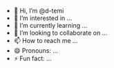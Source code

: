 - 👋 Hi, I’m @d-temi
- 👀 I’m interested in ...
- 🌱 I’m currently learning ...
- 💞️ I’m looking to collaborate on ...
- 📫 How to reach me ...
- 😄 Pronouns: ...
- ⚡ Fun fact: ...

<!---
d-temi/d-temi is a ✨ special ✨ repository because its `README.md` (this file) appears on your GitHub profile.
You can click the Preview link to take a look at your changes.
--->
